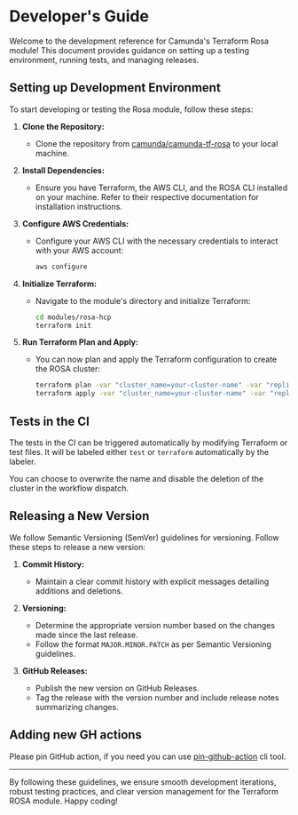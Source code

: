 # Developer's Guide

Welcome to the development reference for Camunda's Terraform Rosa module! This document provides guidance on setting up a testing environment, running tests, and managing releases.

## Setting up Development Environment

To start developing or testing the Rosa module, follow these steps:

1. **Clone the Repository:**
   - Clone the repository from [camunda/camunda-tf-rosa](https://github.com/camunda/camunda-tf-rosa) to your local machine.

2. **Install Dependencies:**
   - Ensure you have Terraform, the AWS CLI, and the ROSA CLI installed on your machine. Refer to their respective documentation for installation instructions.

3. **Configure AWS Credentials:**
   - Configure your AWS CLI with the necessary credentials to interact with your AWS account:
     ```bash
     aws configure
     ```

4. **Initialize Terraform:**
   - Navigate to the module's directory and initialize Terraform:
     ```bash
     cd modules/rosa-hcp
     terraform init
     ```

5. **Run Terraform Plan and Apply:**
   - You can now plan and apply the Terraform configuration to create the ROSA cluster:
     ```bash
     terraform plan -var "cluster_name=your-cluster-name" -var "replicas=2" -var "htpasswd_password=your-password" -var "htpasswd_username=your-username" -var "offline_access_token=your-token" -var "openshift_version=your-openshift-version"
     terraform apply -var "cluster_name=your-cluster-name" -var "replicas=2" -var "htpasswd_password=your-password" -var "htpasswd_username=your-username" -var "offline_access_token=your-token" -var "openshift_version=your-openshift-version"
     ```

## Tests in the CI

The tests in the CI can be triggered automatically by modifying Terraform or test files. It will be labeled either `test` or `terraform` automatically by the labeler.

You can choose to overwrite the name and disable the deletion of the cluster in the workflow dispatch.

## Releasing a New Version

We follow Semantic Versioning (SemVer) guidelines for versioning. Follow these steps to release a new version:

1. **Commit History:**
   - Maintain a clear commit history with explicit messages detailing additions and deletions.

2. **Versioning:**
   - Determine the appropriate version number based on the changes made since the last release.
   - Follow the format `MAJOR.MINOR.PATCH` as per Semantic Versioning guidelines.

3. **GitHub Releases:**
   - Publish the new version on GitHub Releases.
   - Tag the release with the version number and include release notes summarizing changes.

## Adding new GH actions

Please pin GitHub action, if you need you can use [pin-github-action](https://github.com/mheap/pin-github-action) cli tool.

---

By following these guidelines, we ensure smooth development iterations, robust testing practices, and clear version management for the Terraform ROSA module. Happy coding!
